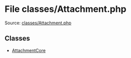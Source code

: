 File classes/Attachment.php
=========

Source: [classes/Attachment.php](https://github.com/PrestaShop/PrestaShop/blob/1.6.0.5/classes/Attachment.php)


Classes
-------

* [AttachmentCore](class.AttachmentCore.md)

